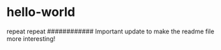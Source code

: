 # hello-world
repeat repeat
############
Important update to make the readme file more interesting!
